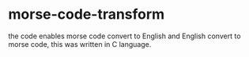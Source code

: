 # morse-code-transform
the code enables morse code convert to English and English convert to morse code, this was written in C language.
